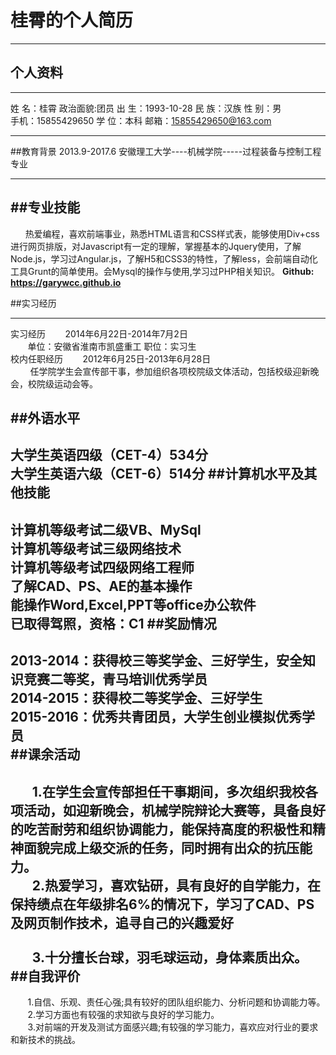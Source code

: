 # 桂霄的个人简历

------
## 个人资料

----------
姓  名：桂霄
政治面貌:团员
出  生：1993-10-28
民  族：汉族
性  别：男	
手机：15855429650
学  位：本科	
邮箱：15855429650@163.com

----------
##教育背景
2013.9-2017.6	安徽理工大学----机械学院-----过程装备与控制工程专业

----
##专业技能
----
&nbsp;&nbsp;&nbsp;&nbsp;&nbsp;&nbsp;热爱编程，喜欢前端事业，熟悉HTML语言和CSS样式表，能够使用Div+css进行网页排版，对Javascript有一定的理解，掌握基本的Jquery使用，了解Node.js，学习过Angular.js，了解H5和CSS3的特性，了解less，会前端自动化工具Grunt的简单使用。会Mysql的操作与使用,学习过PHP相关知识。
**Github: https://garywcc.github.io**

##实习经历
****
实习经历
&nbsp;&nbsp;&nbsp;&nbsp;&nbsp;&nbsp;&nbsp;2014年6月22日-2014年7月2日<br/>
&nbsp;&nbsp;&nbsp;&nbsp;&nbsp;&nbsp;&nbsp;单位：安徽省淮南市凯盛重工  职位：实习生<br/>
校内任职经历
&nbsp;&nbsp;&nbsp;&nbsp;&nbsp;&nbsp;&nbsp;2012年6月25日-2013年6月28日<br/>
&nbsp;&nbsp;&nbsp;&nbsp;&nbsp;&nbsp;&nbsp; 任学院学生会宣传部干事，参加组织各项校院级文体活动，包括校级迎新晚会，校院级运动会等。

##外语水平
----
大学生英语四级（CET-4）534分<br/>
大学生英语六级（CET-6）514分
##计算机水平及其他技能
---
计算机等级考试二级VB、MySql<br/>
计算机等级考试三级网络技术<br/>
计算机等级考试四级网络工程师<br/>
了解CAD、PS、AE的基本操作<br/>
能操作Word,Excel,PPT等office办公软件<br/>
已取得驾照，资格：C1
##奖励情况
---
2013-2014：获得校三等奖学金、三好学生，安全知识竞赛二等奖，青马培训优秀学员<br/>
2014-2015：获得校二等奖学金、三好学生 <br/>
2015-2016：优秀共青团员，大学生创业模拟优秀学员<br/> 
##课余活动
---
&nbsp;&nbsp;&nbsp;&nbsp;&nbsp;&nbsp;&nbsp;1.在学生会宣传部担任干事期间，多次组织我校各项活动，如迎新晚会，机械学院辩论大赛等，具备良好的吃苦耐劳和组织协调能力，能保持高度的积极性和精神面貌完成上级交派的任务，同时拥有出众的抗压能力。<br/>
&nbsp;&nbsp;&nbsp;&nbsp;&nbsp;&nbsp;&nbsp;2.热爱学习，喜欢钻研，具有良好的自学能力，在保持绩点在年级排名6%的情况下，学习了CAD、PS及网页制作技术，追寻自己的兴趣爱好<br/>   
&nbsp;&nbsp;&nbsp;&nbsp;&nbsp;&nbsp;&nbsp;3.十分擅长台球，羽毛球运动，身体素质出众。
##自我评价
---
&nbsp;&nbsp;&nbsp;&nbsp;&nbsp;&nbsp;&nbsp;1.自信、乐观、责任心强;具有较好的团队组织能力、分析问题和协调能力等。<br/>
&nbsp;&nbsp;&nbsp;&nbsp;&nbsp;&nbsp;&nbsp;2.学习方面也有较强的求知欲与良好的学习能力。<br/>
&nbsp;&nbsp;&nbsp;&nbsp;&nbsp;&nbsp;&nbsp;3.对前端的开发及测试方面感兴趣;有较强的学习能力，喜欢应对行业的要求和新技术的挑战。
